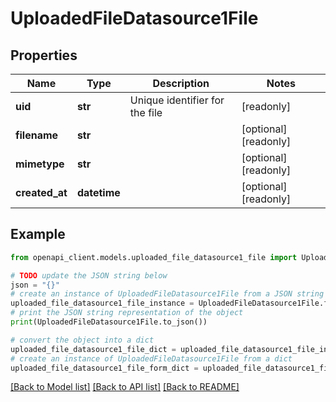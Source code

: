 # UploadedFileDatasource1File


## Properties

Name | Type | Description | Notes
------------ | ------------- | ------------- | -------------
**uid** | **str** | Unique identifier for the file | [readonly] 
**filename** | **str** |  | [optional] [readonly] 
**mimetype** | **str** |  | [optional] [readonly] 
**created_at** | **datetime** |  | [optional] [readonly] 

## Example

```python
from openapi_client.models.uploaded_file_datasource1_file import UploadedFileDatasource1File

# TODO update the JSON string below
json = "{}"
# create an instance of UploadedFileDatasource1File from a JSON string
uploaded_file_datasource1_file_instance = UploadedFileDatasource1File.from_json(json)
# print the JSON string representation of the object
print(UploadedFileDatasource1File.to_json())

# convert the object into a dict
uploaded_file_datasource1_file_dict = uploaded_file_datasource1_file_instance.to_dict()
# create an instance of UploadedFileDatasource1File from a dict
uploaded_file_datasource1_file_form_dict = uploaded_file_datasource1_file.from_dict(uploaded_file_datasource1_file_dict)
```
[[Back to Model list]](../README.md#documentation-for-models) [[Back to API list]](../README.md#documentation-for-api-endpoints) [[Back to README]](../README.md)


